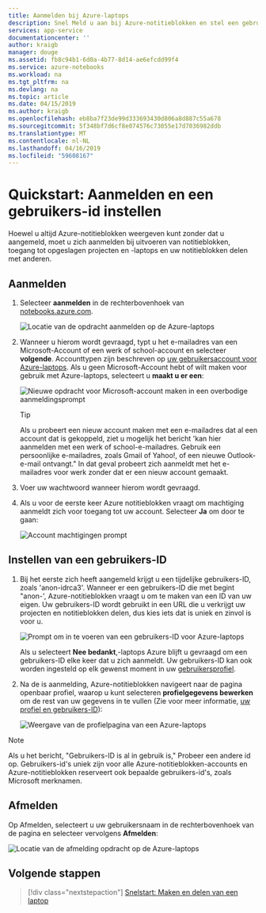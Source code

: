 ```yaml
---
title: Aanmelden bij Azure-laptops
description: Snel Meld u aan bij Azure-notitieblokken en stel een gebruikers-ID, waardoor u de mogelijkheid voor toegang tot opgeslagen projecten en laptops met anderen delen.
services: app-service
documentationcenter: ''
author: kraigb
manager: douge
ms.assetid: fb8c94b1-6d0a-4b77-8d14-ae6efcdd99f4
ms.service: azure-notebooks
ms.workload: na
ms.tgt_pltfrm: na
ms.devlang: na
ms.topic: article
ms.date: 04/15/2019
ms.author: kraigb
ms.openlocfilehash: eb8ba7f23de99d333693430d806a8d887c55a678
ms.sourcegitcommit: 5f348bf7d6cf8e074576c73055e17d7036982ddb
ms.translationtype: MT
ms.contentlocale: nl-NL
ms.lasthandoff: 04/16/2019
ms.locfileid: "59608167"
---
```

# <a name="quickstart-sign-in-and-set-a-user-id"></a>Quickstart: Aanmelden en een gebruikers-id instellen

Hoewel u altijd Azure-notitieblokken weergeven kunt zonder dat u aangemeld, moet u zich aanmelden bij uitvoeren van notitieblokken, toegang tot opgeslagen projecten en -laptops en uw notitieblokken delen met anderen.

## <a name="sign-in"></a>Aanmelden

1. Selecteer **aanmelden** in de rechterbovenhoek van [notebooks.azure.com](https://notebooks.azure.com/).

    ![Locatie van de opdracht aanmelden op de Azure-laptops](media/accounts/sign-in-command.png)

1. Wanneer u hierom wordt gevraagd, typt u het e-mailadres van een Microsoft-Account of een werk of school-account en selecteer **volgende**. Accounttypen zijn beschreven op [uw gebruikersaccount voor Azure-laptops](azure-notebooks-user-account.md). Als u geen Microsoft-Account hebt of wilt maken voor gebruik met Azure-laptops, selecteert u **maakt u er een**:

    ![Nieuwe opdracht voor Microsoft-account maken in een overbodige aanmeldingsprompt](media/accounts/create-new-microsoft-account.png)

    > [!Tip]
    > Als u probeert een nieuw account maken met een e-mailadres dat al een account dat is gekoppeld, ziet u mogelijk het bericht 'kan hier aanmelden met een werk of school-e-mailadres. Gebruik een persoonlijke e-mailadres, zoals Gmail of Yahoo!, of een nieuwe Outlook-e-mail ontvangt." In dat geval probeert zich aanmeldt met het e-mailadres voor werk zonder dat er een nieuw account gemaakt.

1. Voer uw wachtwoord wanneer hierom wordt gevraagd.

1. Als u voor de eerste keer Azure notitieblokken vraagt om machtiging aanmeldt zich voor toegang tot uw account. Selecteer **Ja** om door te gaan:

    ![Account machtigingen prompt](media/accounts/account-permission-prompt.png)

## <a name="set-a-user-id"></a>Instellen van een gebruikers-ID

1. Bij het eerste zich heeft aangemeld krijgt u een tijdelijke gebruikers-ID, zoals 'anon-idrca3'. Wanneer er een gebruikers-ID die met begint "anon-', Azure-notitieblokken vraagt u om te maken van een ID van uw eigen. Uw gebruikers-ID wordt gebruikt in een URL die u verkrijgt uw projecten en notitieblokken delen, dus kies iets dat is uniek en zinvol is voor u.

    ![Prompt om in te voeren van een gebruikers-ID voor Azure-laptops](media/accounts/create-user-id.png)

    Als u selecteert **Nee bedankt**,-laptops Azure blijft u gevraagd om een gebruikers-ID elke keer dat u zich aanmeldt. Uw gebruikers-ID kan ook worden ingesteld op elk gewenst moment in uw [gebruikersprofiel](azure-notebooks-user-profile.md).

1. Na de is aanmelding, Azure-notitieblokken navigeert naar de pagina openbaar profiel, waarop u kunt selecteren **profielgegevens bewerken** om de rest van uw gegevens in te vullen (Zie voor meer informatie, [uw profiel en gebruikers-ID](azure-notebooks-user-profile.md)):

    ![Weergave van de profielpagina van een Azure-laptops](media/accounts/profile-page-new.png)

> [!NOTE]
> Als u het bericht, "Gebruikers-ID is al in gebruik is," Probeer een andere id op. Gebruikers-id's uniek zijn voor alle Azure-notitieblokken-accounts en Azure-notitieblokken reserveert ook bepaalde gebruikers-id's, zoals Microsoft merknamen.

## <a name="sign-out"></a>Afmelden

Op Afmelden, selecteert u uw gebruikersnaam in de rechterbovenhoek van de pagina en selecteer vervolgens **Afmelden**:

![Locatie van de afmelding opdracht op de Azure-laptops](media/accounts/sign-out-command.png)

## <a name="next-steps"></a>Volgende stappen

> [!div class="nextstepaction"]
> [Snelstart: Maken en delen van een laptop](quickstart-create-share-jupyter-notebook.md)
